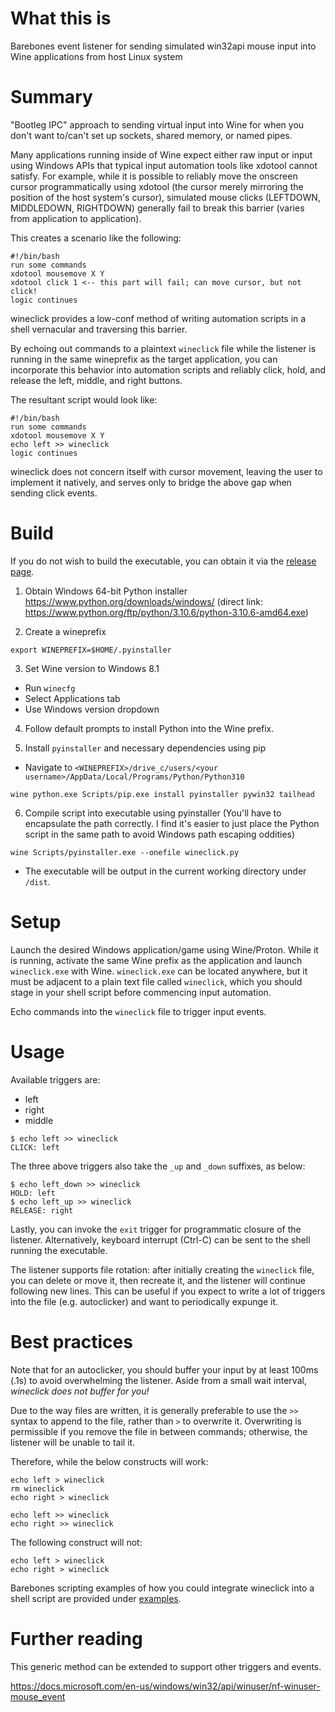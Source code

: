 # What this is

Barebones event listener for sending simulated win32api mouse input into Wine applications from host Linux system

# Summary

"Bootleg IPC" approach to sending virtual input into Wine for when you don't want to/can't set up sockets, shared memory, or named pipes.

Many applications running inside of Wine expect either raw input or input using Windows APIs that typical input automation tools like xdotool cannot satisfy.
For example, while it is possible to reliably move the onscreen cursor programmatically using xdotool (the cursor merely mirroring the position of the host system's cursor), simulated mouse clicks 
(LEFTDOWN, MIDDLEDOWN, RIGHTDOWN) generally fail to break this barrier (varies from application to application).

This creates a scenario like the following:

```
#!/bin/bash
run some commands
xdotool mousemove X Y
xdotool click 1 <-- this part will fail; can move cursor, but not click!
logic continues
```

wineclick provides a low-conf method of writing automation scripts in a shell vernacular and traversing this barrier.

By echoing out commands to a plaintext `wineclick` file while the listener is running in the same wineprefix as the target application,
you can incorporate this behavior into automation scripts and reliably click, hold, and release the left, middle, and right buttons.

The resultant script would look like:

```
#!/bin/bash
run some commands
xdotool mousemove X Y
echo left >> wineclick
logic continues
```

wineclick does not concern itself with cursor movement, leaving the user to implement it natively, and serves only to bridge the above gap when sending click events.

# Build

If you do not wish to build the executable, you can obtain it via the [release page](https://github.com/aclist/wineclick/releases/download/wineclick/wineclick.tar.gz).

1. Obtain Windows 64-bit Python installer
https://www.python.org/downloads/windows/ (direct link: https://www.python.org/ftp/python/3.10.6/python-3.10.6-amd64.exe)

2. Create a wineprefix

```
export WINEPREFIX=$HOME/.pyinstaller
```
3. Set Wine version to Windows 8.1

- Run `winecfg`
- Select Applications tab
- Use Windows version dropdown

4. Follow default prompts to install Python into the Wine prefix.

5. Install `pyinstaller` and necessary dependencies using pip
- Navigate to `<WINEPREFIX>/drive_c/users/<your username>/AppData/Local/Programs/Python/Python310`

```
wine python.exe Scripts/pip.exe install pyinstaller pywin32 tailhead
```
6. Compile script into executable using pyinstaller (You'll have to encapsulate the path correctly. I find it's easier to just place the Python script in the same path to avoid Windows path escaping 
   oddities)

```
wine Scripts/pyinstaller.exe --onefile wineclick.py
```

- The executable will be output in the current working directory under `/dist`.

# Setup

Launch the desired Windows application/game using Wine/Proton.
While it is running, activate the same Wine prefix as the application and launch `wineclick.exe` with Wine. `wineclick.exe` can be located anywhere, but it must be adjacent to a plain text file called 
`wineclick`, which you should stage in your shell script before commencing input automation.

Echo commands into the `wineclick` file to trigger input events.

# Usage

Available triggers are:

- left
- right
- middle

```
$ echo left >> wineclick
CLICK: left
```

The three above triggers also take the `_up` and `_down` suffixes, as below:

```
$ echo left_down >> wineclick
HOLD: left
$ echo left_up >> wineclick
RELEASE: right
```

Lastly, you can invoke the `exit` trigger for programmatic closure of the listener.
Alternatively, keyboard interrupt (Ctrl-C) can be sent to the shell running the executable.

The listener supports file rotation: after initially creating the `wineclick` file, you can delete or move it, then recreate it, and the listener will continue following new lines. This can be useful 
if you expect to write a lot of triggers into the file (e.g. autoclicker) and want to periodically expunge it.

# Best practices
Note that for an autoclicker, you should buffer your input by at least 100ms (.1s) to avoid overwhelming the listener. Aside from a small wait interval, *wineclick does not buffer for you!*

Due to the way files are written, it is generally preferable to use the `>>` syntax to append to the file, rather than `>` to overwrite it. Overwriting is permissible if you remove the file in between 
commands; otherwise, the listener will be unable to tail it.

Therefore, while the below constructs will work:

```
echo left > wineclick
rm wineclick
echo right > wineclick
```
```
echo left >> wineclick
echo right >> wineclick
```

The following construct will not:

```
echo left > wineclick
echo right > wineclick
```

Barebones scripting examples of how you could integrate wineclick into a shell script are provided under [examples](examples).

# Further reading

This generic method can be extended to support other triggers and events.

https://docs.microsoft.com/en-us/windows/win32/api/winuser/nf-winuser-mouse_event

